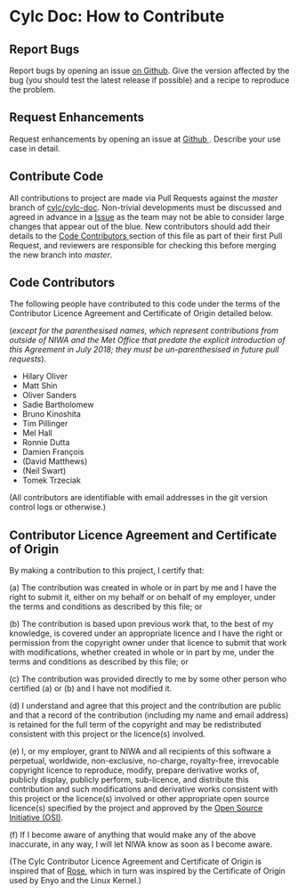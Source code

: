 # Cylc Doc: How to Contribute

## Report Bugs

Report bugs by opening an issue [on
Github](https://github.com/cylc/cylc-doc/issues). Give the version
affected by the bug (you should test the latest release if possible) and a
recipe to reproduce the problem.

## Request Enhancements

Request enhancements by opening an issue at [Github
](https://github.com/cylc/cylc-doc/issues). Describe your use case in
detail.

## Contribute Code

All contributions to project are made via Pull Requests against the *master*
branch of [cylc/cylc-doc](https://github.com/cylc/cylc-doc).
Non-trivial developments must be discussed and agreed in advance in a
[Issue](https://github.com/cylc/cylc-doc/issues) as the team may not
be able to consider large changes that appear out of the blue. New
contributors should add their details to the [Code Contributors
](#code-contributors) section of this file as part of their first Pull
Request, and reviewers are responsible for checking this before merging the
new branch into *master*.

## Code Contributors

The following people have contributed to this code under the terms of
the Contributor Licence Agreement and Certificate of Origin detailed
below.

(_except for the parenthesised names, which represent contributions
from outside of NIWA and the Met Office that predate the explicit introduction
of this Agreement in July 2018; they must be un-parenthesised in future pull
requests_).

<!-- start-shortlog -->
 - Hilary Oliver
 - Matt Shin
 - Oliver Sanders
 - Sadie Bartholomew
 - Bruno Kinoshita
 - Tim Pillinger
 - Mel Hall
 - Ronnie Dutta
 - Damien François
 - (David Matthews)
 - (Neil Swart)
 - Tomek Trzeciak
<!-- end-shortlog -->

(All contributors are identifiable with email addresses in the git version
control logs or otherwise.)

## Contributor Licence Agreement and Certificate of Origin

By making a contribution to this project, I certify that:

(a) The contribution was created in whole or in part by me and I have
    the right to submit it, either on my behalf or on behalf of my
    employer, under the terms and conditions as described by this file;
    or

(b) The contribution is based upon previous work that, to the best of
    my knowledge, is covered under an appropriate licence and I have
    the right or permission from the copyright owner under that licence
    to submit that work with modifications, whether created in whole or
    in part by me, under the terms and conditions as described by
    this file; or

(c) The contribution was provided directly to me by some other person
    who certified (a) or (b) and I have not modified it.

(d) I understand and agree that this project and the contribution
    are public and that a record of the contribution (including my
    name and email address) is retained for the full term of
    the copyright and may be redistributed consistent with this project
    or the licence(s) involved.

(e) I, or my employer, grant to NIWA and all recipients of
    this software a perpetual, worldwide, non-exclusive, no-charge,
    royalty-free, irrevocable copyright licence to reproduce, modify,
    prepare derivative works of, publicly display, publicly perform,
    sub-licence, and distribute this contribution and such modifications
    and derivative works consistent with this project or the licence(s)
    involved or other appropriate open source licence(s) specified by
    the project and approved by the
    [Open Source Initiative (OSI)](http://www.opensource.org/).

(f) If I become aware of anything that would make any of the above
    inaccurate, in any way, I will let NIWA know as soon as
    I become aware.

(The Cylc Contributor Licence Agreement and Certificate of Origin is
inspired that of [Rose](https://github.com/metomi/rose), which in turn was
inspired by the Certificate of Origin used by Enyo and the Linux Kernel.)
